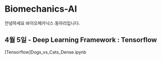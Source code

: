 # Biomechanics-AI

안녕하세요 바이오메카닉스 동아리입니다.

## 4월 5일 - Deep Learning Framework : Tensorflow
[Tensorflow]Dogs_vs_Cats_Dense.ipynb
